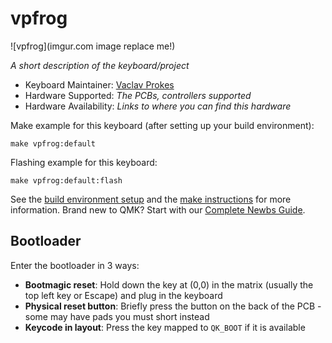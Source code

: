 # vpfrog

![vpfrog](imgur.com image replace me!)

*A short description of the keyboard/project*

* Keyboard Maintainer: [Vaclav Prokes](https://github.com/vp)
* Hardware Supported: *The PCBs, controllers supported*
* Hardware Availability: *Links to where you can find this hardware*

Make example for this keyboard (after setting up your build environment):

    make vpfrog:default

Flashing example for this keyboard:

    make vpfrog:default:flash

See the [build environment setup](https://docs.qmk.fm/#/getting_started_build_tools) and the [make instructions](https://docs.qmk.fm/#/getting_started_make_guide) for more information. Brand new to QMK? Start with our [Complete Newbs Guide](https://docs.qmk.fm/#/newbs).

## Bootloader

Enter the bootloader in 3 ways:

* **Bootmagic reset**: Hold down the key at (0,0) in the matrix (usually the top left key or Escape) and plug in the keyboard
* **Physical reset button**: Briefly press the button on the back of the PCB - some may have pads you must short instead
* **Keycode in layout**: Press the key mapped to `QK_BOOT` if it is available

